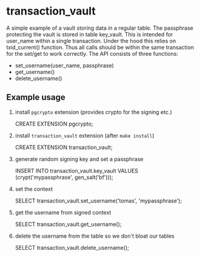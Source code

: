 transaction_vault
===========

A simple example of a vault storing data in a regular table. The passphrase
protecting the vault is stored in table key_vault. This is intended for user_name
within a single transaction. Under the hood this relies on txid_current() function.
Thus all calls should be within the same transaction for the set/get to work correctly.
The API consists of three functions:

 * set_username(user_name, passphrase)
 * get_username()
 * delete_username()


Example usage
-------------

1. install `pgcrypto` extension (provides crypto for the signing etc.)

    CREATE EXTENSION pgcrypto;

2. install `transaction_vault` extension (after `make install`)

    CREATE EXTENSION transaction_vault;

3. generate random signing key and set a passphrase

    INSERT INTO transaction_vault.key_vault
    VALUES (crypt('mypassphrase', gen_salt('bf')));

4. set the context

    SELECT transaction_vault.set_username('tomas', 'mypassphrase');

5. get the username from signed context

    SELECT transaction_vault.get_username();

6. delete the username from the table so we don't bloat our tables

    SELECT transaction_vault.delete_username();
